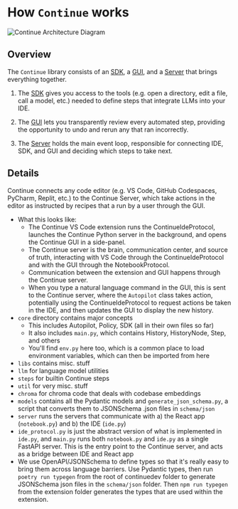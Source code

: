 # How `Continue` works

![Continue Architecture Diagram](/img/continue-architecture.png)

## Overview

The `Continue` library consists of an [SDK](./concepts/sdk.md), a [GUI](./concepts/gui.md), and a [Server](./concepts/server.md) that brings everything together.

1. The [SDK](./concepts/sdk.md) gives you access to the tools (e.g. open a directory, edit a file, call a model, etc.) needed to define steps that integrate LLMs into your IDE.

2. The [GUI](./concepts/gui.md) lets you transparently review every automated step, providing the opportunity to undo and rerun any that ran incorrectly.

3. The [Server](./concepts/server.md) holds the main event loop, responsible for connecting IDE, SDK, and GUI and deciding which steps to take next.

## Details

Continue connects any code editor (e.g. VS Code, GitHub Codespaces, PyCharm, Replit, etc.) to the Continue Server, which take actions in the editor as instructed by recipes that a run by a user through the GUI.

- What this looks like:
  - The Continue VS Code extension runs the ContinueIdeProtocol, launches the Continue Python server in the background, and opens the Continue GUI in a side-panel.
  - The Continue server is the brain, communication center, and source of truth, interacting with VS Code through the ContinueIdeProtocol and with the GUI through the NotebookProtocol.
  - Communication between the extension and GUI happens through the Continue server.
  - When you type a natural language command in the GUI, this is sent to the Continue server, where the `Autopilot` class takes action, potentially using the ContinueIdeProtocol to request actions be taken in the IDE, and then updates the GUI to display the new history.
- `core` directory contains major concepts
  - This includes Autopilot, Policy, SDK (all in their own files so far)
  - It also includes `main.py`, which contains History, HistoryNode, Step, and others
  - You'll find `env.py` here too, which is a common place to load environment variables, which can then be imported from here
- `libs` contains misc. stuff
- `llm` for language model utilities
- `steps` for builtin Continue steps
- `util` for very misc. stuff
- `chroma` for chroma code that deals with codebase embeddings
- `models` contains all the Pydantic models and `generate_json_schema.py`, a script that converts them to JSONSchema .json files in `schema/json`
- `server` runs the servers that communicate with a) the React app (`notebook.py`) and b) the IDE (`ide.py`)
- `ide_protocol.py` is just the abstract version of what is implemented in `ide.py`, and `main.py` runs both `notebook.py` and `ide.py` as a single FastAPI server. This is the entry point to the Continue server, and acts as a bridge between IDE and React app
- We use OpenAPI/JSONSchema to define types so that it's really easy to bring them across language barriers. Use Pydantic types, then run `poetry run typegen` from the root of continuedev folder to generate JSONSchema json files in the `schema/json` folder. Then `npm run typegen` from the extension folder generates the types that are used within the extension.